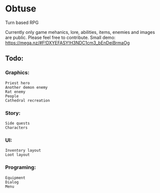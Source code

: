 # Obtuse
Turn based RPG

Currently only game mehanics, lore, abilities, items, enemies and images are public. Please feel free to contribute.
Small demo: https://mega.nz/#F!DXYEFASY!H3NDC1cm3_bEnDeiBrmaOg

## Todo:

### Graphics:
	Priest hero
	Another demon enemy
	Rat enemy
	People
	Cathedral recreation

### Story:
	Side quests
	Characters

### UI:
	Inventory layout
	Loot layout

### Programing:
	Equipment
	Dialog
	Menu
